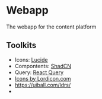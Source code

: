 # Webapp

The webapp for the content platform

## Toolkits

- Icons: [Lucide](https://lucide.dev/icons/)
- Compontents: [ShadCN](https://ui.shadcn.com)
- Query: [React Query](https://tanstack.com/query/latest/docs/)
- <a href="https://lordicon.com/">Icons by Lordicon.com</a>
- https://uiball.com/ldrs/
- 